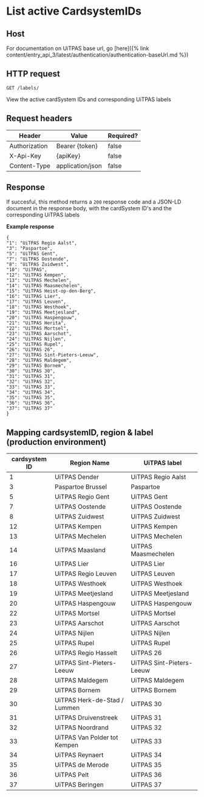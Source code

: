 ---
---

# List active CardsystemIDs

## Host

 For documentation on UiTPAS base url, go [here]({% link content/entry_api_3/latest/authentication/authentication-baseUrl.md %})

## HTTP request

```
GET /labels/
```
View the active cardSystem IDs and corresponding UiTPAS labels

## Request headers

| Header        | Value            | Required? |
| ------------- | ---------------- | --------- |
| Authorization | Bearer {token}   | false     |
| X-Api-Key     | {apiKey}         | false     |
| Content-Type  | application/json | false     |

## Response

If succesful, this method returns a `200` response code and a JSON-LD document in the response body, with the cardSystem ID's and the corresponding UiTPAS labels

**Example response**

```
{
"1": "UiTPAS Regio Aalst",
"3": "Paspartoe",
"5": "UiTPAS Gent",
"7": "UiTPAS Oostende",
"8": "UiTPAS Zuidwest",
"10": "UiTPAS",
"12": "UiTPAS Kempen",
"13": "UiTPAS Mechelen",
"14": "UiTPAS Maasmechelen",
"15": "UiTPAS Heist-op-den-Berg",
"16": "UiTPAS Lier",
"17": "UiTPAS Leuven",
"18": "UiTPAS Westhoek",
"19": "UiTPAS Meetjesland",
"20": "UiTPAS Haspengouw",
"21": "UiTPAS Herita",
"22": "UiTPAS Mortsel",
"23": "UiTPAS Aarschot",
"24": "UiTPAS Nijlen",
"25": "UiTPAS Rupel",
"26": "UiTPAS 26",
"27": "UiTPAS Sint-Pieters-Leeuw",
"28": "UiTPAS Maldegem",
"29": "UiTPAS Bornem",
"30": "UiTPAS 30",
"31": "UiTPAS 31",
"32": "UiTPAS 32",
"33": "UiTPAS 33",
"34": "UiTPAS 34",
"35": "UiTPAS 35",
"36": "UiTPAS 36",
"37": "UiTPAS 37"
}
```

## Mapping cardsystemID, region & label (production environment)

| cardsystem ID | Region Name                  | UiTPAS label              |
|---------------|------------------------------|---------------------------|
| 1             | UiTPAS Dender                | UiTPAS Regio Aalst        |
| 3             | Paspartoe Brussel            | Paspartoe                 |
| 5             | UiTPAS Regio Gent            | UiTPAS Gent               |
| 7             | UiTPAS Oostende              | UiTPAS Oostende           |
| 8             | UiTPAS Zuidwest              | UiTPAS Zuidwest           |
| 12            | UiTPAS Kempen                | UiTPAS Kempen             |
| 13            | UiTPAS Mechelen              | UiTPAS Mechelen           |
| 14            | UiTPAS Maasland              | UiTPAS Maasmechelen       |
| 16            | UiTPAS Lier                  | UiTPAS Lier               |
| 17            | UiTPAS Regio Leuven          | UiTPAS Leuven             |
| 18            | UiTPAS Westhoek              | UiTPAS Westhoek           |
| 19            | UiTPAS Meetjesland           | UiTPAS Meetjesland        |
| 20            | UiTPAS Haspengouw            | UiTPAS Haspengouw         |
| 22            | UiTPAS Mortsel               | UiTPAS Mortsel            |
| 23            | UiTPAS Aarschot              | UiTPAS Aarschot           |
| 24            | UiTPAS Nijlen                | UiTPAS Nijlen             |
| 25            | UiTPAS Rupel                 | UiTPAS Rupel              |
| 26            | UiTPAS Regio Hasselt         | UiTPAS 26                 |
| 27            | UiTPAS Sint-Pieters-Leeuw    | UiTPAS Sint-Pieters-Leeuw |
| 28            | UiTPAS Maldegem              | UiTPAS Maldegem           |
| 29            | UiTPAS Bornem                | UiTPAS Bornem             |
| 30            | UiTPAS Herk-de-Stad / Lummen | UiTPAS 30                 |
| 31            | UiTPAS Druivenstreek         | UiTPAS 31                 |
| 32            | UiTPAS Noordrand             | UiTPAS 32                 |
| 33            | UiTPAS Van Polder tot Kempen | UiTPAS 33                 |
| 34            | UiTPAS Reynaert              | UiTPAS 34                 |
| 35            | UiTPAS de Merode             | UiTPAS 35                 |
| 36            | UiTPAS Pelt                  | UiTPAS 36                 |
| 37            | UiTPAS Beringen              | UiTPAS 37                 |
